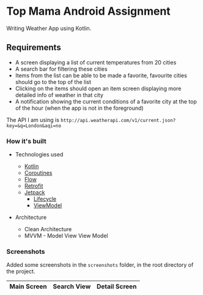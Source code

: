 Top Mama Android Assignment
==============

Writing Weather App using Kotlin.

Requirements
----  
- A screen displaying a list of current temperatures from 20 cities
- A search bar for filtering these cities
- Items from the list can be able to be made a favorite, favourite cities should go to the top of the list
- Clicking on the items should open an item screen displaying more detailed info of weather in that city
- A notification showing the current conditions of a favorite city at the top of the hour (when the app is not in the foreground)
  
The API I am using is `http://api.weatherapi.com/v1/current.json?key=&q=London&aqi=no`

### How it's built

* Technologies used
    * [Kotlin](https://kotlinlang.org/)
    * [Coroutines](https://kotlinlang.org/docs/reference/coroutines-overview.html)
    * [Flow](https://kotlinlang.org/docs/reference/coroutines/flow.html)
    * [Retrofit](https://square.github.io/retrofit/)
    * [Jetpack](https://developer.android.com/jetpack)
        * [Lifecycle](https://developer.android.com/topic/libraries/architecture/lifecycle)
        * [ViewModel](https://developer.android.com/topic/libraries/architecture/viewmodel)

* Architecture
    * Clean Architecture 
    * MVVM - Model View View Model

### Screenshots

Added some screenshots in the `screenshots` folder, in the root directory of the project.

Main Screen | Search View | Detail Screen
--- | --- | ---

